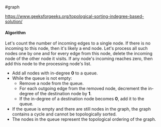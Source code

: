 #graph 

https://www.geeksforgeeks.org/topological-sorting-indegree-based-solution/
#### Algorithm
Let's count the number of incoming edges to a single node. If there is no incoming to this node, then it's likely a end node. Let's process all such nodes one by one and for every edge from this node, delete the incoming node of the other node it visits. If any node's incoming reaches zero, then add this node to the processing node's list.

- Add all nodes with in-degree **0** to a queue.
- While the queue is not empty:
    - Remove a node from the queue.
    - For each outgoing edge from the removed node, decrement the in-degree of the destination node by **1**.
    - If the in-degree of a destination node becomes **0**, add it to the queue.
- If the queue is empty and there are still nodes in the graph, the graph contains a cycle and cannot be topologically sorted.
- The nodes in the queue represent the topological ordering of the graph.